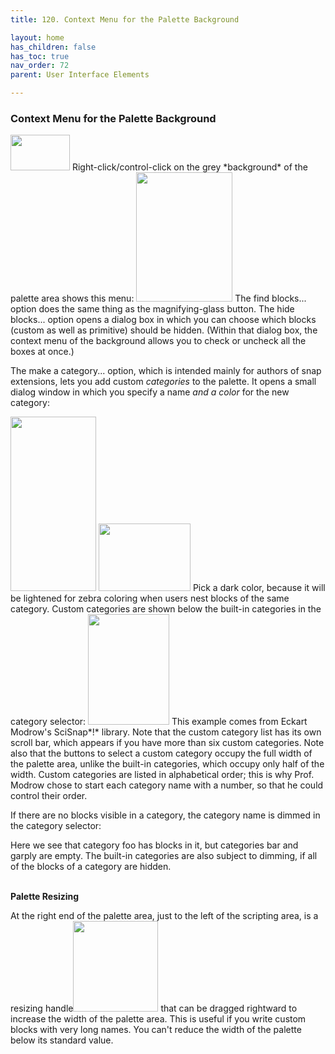 ```yaml
---
title: 120. Context Menu for the Palette Background

layout: home
has_children: false
has_toc: true
nav_order: 72
parent: User Interface Elements

---
```


### Context Menu for the Palette Background

<img src="/snap-manual/assets/images/image1052.png" style="width:95px; height:57px">
Right-click/control-click on the grey
*background* of the palette area shows this menu:

<img src="/snap-manual/assets/images/image1053.png" style="width:154px; height:207px">
The find blocks... option does the same
thing as the magnifying-glass button. The hide blocks... option opens a
dialog box in which you can choose which blocks (custom as well as
primitive) should be hidden. (Within that dialog box, the context menu
of the background allows you to check or uncheck all the boxes at once.)

The make a category... option, which is intended mainly for authors of
snap extensions, lets you add custom *categories* to the palette. It
opens a small dialog window in which you specify a name *and a color*
for the new category:

<img src="/snap-manual/assets/images/image1054.png" style="width:137px; height:279px">
<img src="/snap-manual/assets/images/image1055.png" style="width:147px; height:108px">
Pick a dark color, because it will be lightened for
zebra coloring when users nest blocks of the same category. Custom
categories are shown below the built-in categories in the category
selector:

<img src="/snap-manual/assets/images/image1056.png" style="width:130px; height:177px">
This example comes from Eckart Modrow's
SciSnap*!* library. Note that the custom category list has its own
scroll bar, which appears if you have more than six custom categories.
Note also that the buttons to select a custom category occupy the full
width of the palette area, unlike the built-in categories, which occupy
only half of the width. Custom categories are listed in alphabetical
order; this is why Prof. Modrow chose to start each category name with a
number, so that he could control their order.

If there are no blocks visible in a category, the category name is
dimmed in the category selector:

Here we see that category foo has blocks in it, but categories bar and
garply are empty. The built-in categories are also subject to dimming,
if all of the blocks of a category are hidden.

**\
Palette Resizing**

At the right end of the palette area, just to the left of the scripting
area, is a resizing
handle<img src="/snap-manual/assets/images/image1057.png" style="width:136px; height:145px">
 that can be dragged rightward to increase
the width of the palette area. This is useful if you write custom blocks
with very long names. You can't reduce the width of the palette below
its standard value.

